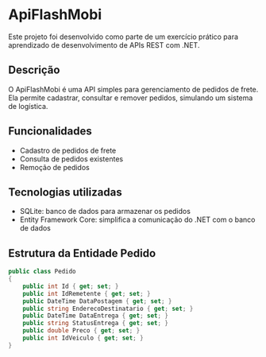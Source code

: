# ApiFlashMobi

Este projeto foi desenvolvido como parte de um exercício prático para aprendizado de desenvolvimento de APIs REST com .NET.

## Descrição

O ApiFlashMobi é uma API simples para gerenciamento de pedidos de frete. Ela permite cadastrar, consultar e remover pedidos, simulando um sistema de logística.

## Funcionalidades

- Cadastro de pedidos de frete
- Consulta de pedidos existentes
- Remoção de pedidos

## Tecnologias utilizadas

- SQLite: banco de dados para armazenar os pedidos
- Entity Framework Core: simplifica a comunicação do .NET com o banco de dados

## Estrutura da Entidade Pedido

```csharp
public class Pedido
{
    public int Id { get; set; }
    public int IdRemetente { get; set; }
    public DateTime DataPostagem { get; set; }
    public string EnderecoDestinatario { get; set; }
    public DateTime DataEntrega { get; set; }
    public string StatusEntrega { get; set; }
    public double Preco { get; set; }
    public int IdVeiculo { get; set; }
}